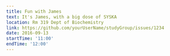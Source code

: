 ```yaml
---
title: Fun with James
text: It's James, with a big dose of SYSKA 
location: Rm 319 Dept of Biochemistry
link: https://github.com/yourUserName/studyGroup/issues/1234
date: 2016-09-13
startTime: '11:00'
endTime: '12:00'
---
```

